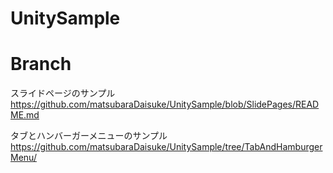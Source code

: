 # UnitySample

# Branch
スライドページのサンプル
 https://github.com/matsubaraDaisuke/UnitySample/blob/SlidePages/README.md
 
 タブとハンバーガーメニューのサンプル
 https://github.com/matsubaraDaisuke/UnitySample/tree/TabAndHamburgerMenu/
